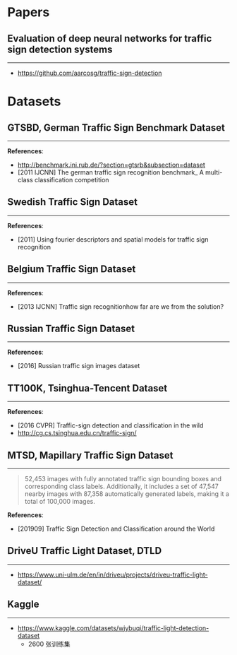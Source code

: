 # Papers

## Evaluation of deep neural networks for traffic sign detection systems 
---
- https://github.com/aarcosg/traffic-sign-detection


# Datasets

## GTSBD, German Traffic Sign Benchmark Dataset
---
**References**:
- http://benchmark.ini.rub.de/?section=gtsrb&subsection=dataset
- [2011 IJCNN] The german traffic sign recognition benchmark_ A multi-class classification competition


## Swedish Traffic Sign Dataset
---
**References**:
- [2011] Using fourier descriptors and spatial models for traffic sign recognition


## Belgium Traffic Sign Dataset
---
**References**:
- [2013 IJCNN] Traffic sign recognitionhow far are we from the solution?


## Russian Traffic Sign Dataset
---
**References**:
- [2016] Russian traffic sign images dataset


## TT100K, Tsinghua-Tencent Dataset
---
**References**:
- [2016 CVPR] Traffic-sign detection and classification in the wild
- http://cg.cs.tsinghua.edu.cn/traffic-sign/


## MTSD, Mapillary Traffic Sign Dataset
---
> 52,453 images with fully annotated traffic sign bounding boxes and corresponding class labels. Additionally, it includes a set of 47,547 nearby images with 87,358 automatically generated labels, making it a total of 100,000 images. 

**References**:
- [201909] Traffic Sign Detection and Classification around the World


## DriveU Traffic Light Dataset, DTLD
---
- https://www.uni-ulm.de/en/in/driveu/projects/driveu-traffic-light-dataset/

## Kaggle 
----
- https://www.kaggle.com/datasets/wjybuqi/traffic-light-detection-dataset
    - 2600 张训练集

